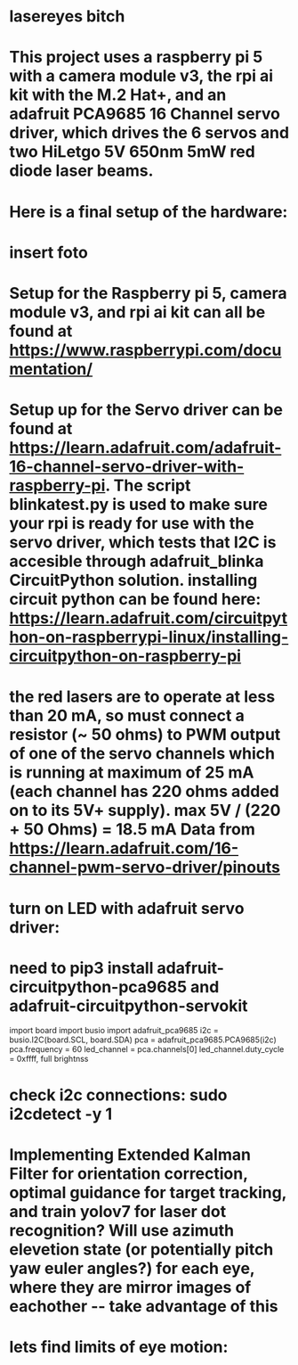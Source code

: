 # lasereyes bitch
# This project uses a raspberry pi 5 with a camera module v3, the rpi ai kit with the M.2 Hat+, and an adafruit PCA9685 16 Channel servo driver, which drives the 6 servos and two HiLetgo 5V 650nm 5mW red diode laser beams. 
# Here is a final setup of the hardware:
# insert foto
# Setup for the Raspberry pi 5, camera module v3, and rpi ai kit can all be found at https://www.raspberrypi.com/documentation/
# Setup up for the Servo driver can be found at https://learn.adafruit.com/adafruit-16-channel-servo-driver-with-raspberry-pi. The script blinkatest.py is used to make sure your rpi is ready for use with the servo driver, which tests that I2C is accesible through adafruit_blinka CircuitPython solution. installing circuit python can be found here: https://learn.adafruit.com/circuitpython-on-raspberrypi-linux/installing-circuitpython-on-raspberry-pi
# the red lasers are to operate at less than 20 mA, so must connect a resistor (~ 50 ohms) to PWM output of one of the servo channels which is running at maximum of 25 mA (each channel has 220 ohms added on to its 5V+ supply). max 5V / (220 + 50 Ohms) = 18.5 mA Data from https://learn.adafruit.com/16-channel-pwm-servo-driver/pinouts 
# turn on LED with adafruit servo driver:
# need to pip3 install adafruit-circuitpython-pca9685 and adafruit-circuitpython-servokit
import board
import busio
import adafruit_pca9685
i2c = busio.I2C(board.SCL, board.SDA)
pca = adafruit_pca9685.PCA9685(i2c)
pca.frequency = 60
led_channel = pca.channels[0]
led_channel.duty_cycle = 0xffff, full brightnss
# check i2c connections: sudo i2cdetect -y 1
# Implementing Extended Kalman Filter for orientation correction, optimal guidance for target tracking, and train yolov7 for laser dot recognition? Will use azimuth elevetion state (or potentially pitch yaw euler angles?) for each eye, where they are mirror images of eachother -- take advantage of this
# lets find limits of eye motion:
